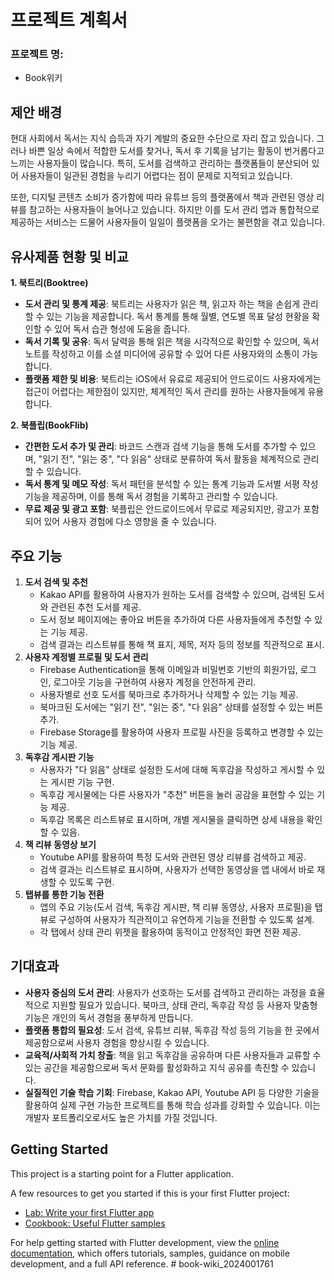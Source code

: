 # 프로젝트 계획서

### 프로젝트 명:

- Book위키

## 제안 배경

현대 사회에서 독서는 지식 습득과 자기 계발의 중요한 수단으로 자리 잡고 있습니다. 그러나 바쁜 일상 속에서 적합한 도서를 찾거나, 독서 후 기록을 남기는 활동이 번거롭다고 느끼는 사용자들이 많습니다. 특히, 도서를 검색하고 관리하는 플랫폼들이 분산되어 있어 사용자들이 일관된 경험을 누리기 어렵다는 점이 문제로 지적되고 있습니다.

또한, 디지털 콘텐츠 소비가 증가함에 따라 유튜브 등의 플랫폼에서 책과 관련된 영상 리뷰를 참고하는 사용자들이 늘어나고 있습니다. 하지만 이를 도서 관리 앱과 통합적으로 제공하는 서비스는 드물어 사용자들이 일일이 플랫폼을 오가는 불편함을 겪고 있습니다.

## 유사제품 현황 및 비교

**1. 북트리(Booktree)**

- **도서 관리 및 통계 제공**: 북트리는 사용자가 읽은 책, 읽고자 하는 책을 손쉽게 관리할 수 있는 기능을 제공합니다. 독서 통계를 통해 월별, 연도별 목표 달성 현황을 확인할 수 있어 독서 습관 형성에 도움을 줍니다.
- **독서 기록 및 공유**: 독서 달력을 통해 읽은 책을 시각적으로 확인할 수 있으며, 독서 노트를 작성하고 이를 소셜 미디어에 공유할 수 있어 다른 사용자와의 소통이 가능합니다.
- **플랫폼 제한 및 비용**: 북트리는 iOS에서 유료로 제공되어 안드로이드 사용자에게는 접근이 어렵다는 제한점이 있지만, 체계적인 독서 관리를 원하는 사용자들에게 유용합니다.

**2. 북플립(BookFlib)**

- **간편한 도서 추가 및 관리**: 바코드 스캔과 검색 기능을 통해 도서를 추가할 수 있으며, "읽기 전", "읽는 중", "다 읽음" 상태로 분류하여 독서 활동을 체계적으로 관리할 수 있습니다.
- **독서 통계 및 메모 작성**: 독서 패턴을 분석할 수 있는 통계 기능과 도서별 서평 작성 기능을 제공하며, 이를 통해 독서 경험을 기록하고 관리할 수 있습니다.
- **무료 제공 및 광고 포함**: 북플립은 안드로이드에서 무료로 제공되지만, 광고가 포함되어 있어 사용자 경험에 다소 영향을 줄 수 있습니다.

## 주요 기능

1. **도서 검색 및 추천**
    - Kakao API를 활용하여 사용자가 원하는 도서를 검색할 수 있으며, 검색된 도서와 관련된 추천 도서를 제공.
    - 도서 정보 페이지에는 좋아요 버튼을 추가하여 다른 사용자들에게 추천할 수 있는 기능 제공.
    - 검색 결과는 리스트뷰를 통해 책 표지, 제목, 저자 등의 정보를 직관적으로 표시.
2. **사용자 계정별 프로필 및 도서 관리**
    - Firebase Authentication을 통해 이메일과 비밀번호 기반의 회원가입, 로그인, 로그아웃 기능을 구현하여 사용자 계정을 안전하게 관리.
    - 사용자별로 선호 도서를 북마크로 추가하거나 삭제할 수 있는 기능 제공.
    - 북마크된 도서에는 "읽기 전", "읽는 중", "다 읽음" 상태를 설정할 수 있는 버튼 추가.
    - Firebase Storage를 활용하여 사용자 프로필 사진을 등록하고 변경할 수 있는 기능 제공.
3. **독후감 게시판 기능**
    - 사용자가 "다 읽음" 상태로 설정한 도서에 대해 독후감을 작성하고 게시할 수 있는 게시판 기능 구현.
    - 독후감 게시물에는 다른 사용자가 "추천" 버튼을 눌러 공감을 표현할 수 있는 기능 제공.
    - 독후감 목록은 리스트뷰로 표시하며, 개별 게시물을 클릭하면 상세 내용을 확인할 수 있음.
4. **책 리뷰 동영상 보기**
    - Youtube API를 활용하여 특정 도서와 관련된 영상 리뷰를 검색하고 제공.
    - 검색 결과는 리스트뷰로 표시하며, 사용자가 선택한 동영상을 앱 내에서 바로 재생할 수 있도록 구현.
5. **탭뷰를 통한 기능 전환**
    - 앱의 주요 기능(도서 검색, 독후감 게시판, 책 리뷰 동영상, 사용자 프로필)을 탭뷰로 구성하여 사용자가 직관적이고 유연하게 기능을 전환할 수 있도록 설계.
    - 각 탭에서 상태 관리 위젯을 활용하여 동적이고 안정적인 화면 전환 제공.

## 기대효과

- **사용자 중심의 도서 관리**: 사용자가 선호하는 도서를 검색하고 관리하는 과정을 효율적으로 지원할 필요가 있습니다. 북마크, 상태 관리, 독후감 작성 등 사용자 맞춤형 기능은 개인의 독서 경험을 풍부하게 만듭니다.
- **플랫폼 통합의 필요성**: 도서 검색, 유튜브 리뷰, 독후감 작성 등의 기능을 한 곳에서 제공함으로써 사용자 경험을 향상시킬 수 있습니다.
- **교육적/사회적 가치 창출**: 책을 읽고 독후감을 공유하며 다른 사용자들과 교류할 수 있는 공간을 제공함으로써 독서 문화를 활성화하고 지식 공유를 촉진할 수 있습니다.
- **실질적인 기술 학습 기회**: Firebase, Kakao API, Youtube API 등 다양한 기술을 활용하여 실제 구현 가능한 프로젝트를 통해 학습 성과를 강화할 수 있습니다. 이는 개발자 포트폴리오로서도 높은 가치를 가질 것입니다.

## Getting Started

This project is a starting point for a Flutter application.

A few resources to get you started if this is your first Flutter project:

- [Lab: Write your first Flutter app](https://docs.flutter.dev/get-started/codelab)
- [Cookbook: Useful Flutter samples](https://docs.flutter.dev/cookbook)

For help getting started with Flutter development, view the
[online documentation](https://docs.flutter.dev/), which offers tutorials,
samples, guidance on mobile development, and a full API reference.
#   b o o k - w i k i _ 2 0 2 4 0 0 1 7 6 1 
 
 